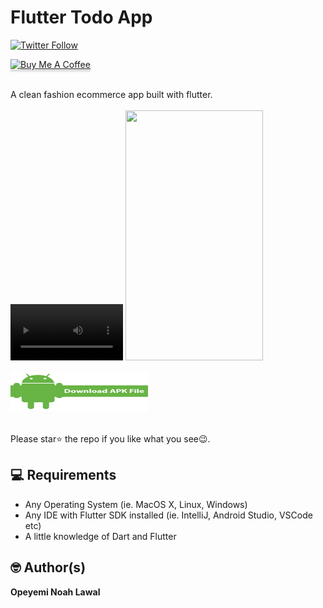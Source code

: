 # Flutter Todo App 


[![Twitter Follow](https://img.shields.io/twitter/follow/devlonoah.svg?style=social)](https://twitter.com/devlonoah)
<br>

<a href="https://www.buymeacoffee.com/devlonoah" target="_blank"><img src="https://www.buymeacoffee.com/assets/img/custom_images/orange_img.png" alt="Buy Me A Coffee" style="height: 41px !important;width: 174px !important;box-shadow: 0px 3px 2px 0px rgba(190, 190, 190, 0.5) !important;-webkit-box-shadow: 0px 3px 2px 0px rgba(190, 190, 190, 0.5) !important;" ></a>

<br>
A clean fashion ecommerce app built with flutter.
<br>
<br>
<video src='https://drive.google.com/file/d/1XVDdLZkuWfa9GtJNFXojvVybqWQPq3h3/view?usp=sharing' width=180></video>



<img src="https://drive.google.com/file/d/1XVDdLZkuWfa9GtJNFXojvVybqWQPq3h3/view?usp=sharing" width="220" height="400"/>

<a href="https://github.com/Devlonoah/files-apk-/blob/main/bee_todo.apk"><img src="https://github.com/Devlonoah/bee_todo/blob/master/apk_download_button.png" width="220" height="65"/></img></a>

<br> Please star⭐ the repo if you like what you see😉.

## 💻 Requirements
- Any Operating System (ie. MacOS X, Linux, Windows)
- Any IDE with Flutter SDK installed (ie. IntelliJ, Android Studio, VSCode etc)
- A little knowledge of Dart and Flutter


## 🤓 Author(s)

**Opeyemi Noah Lawal**

